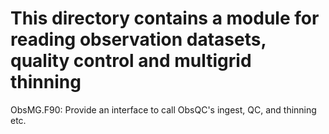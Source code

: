 # This directory contains a module for reading observation datasets, quality control and multigrid thinning
ObsMG.F90: Provide an interface to call ObsQC's ingest, QC, and thinning etc.